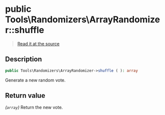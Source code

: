 # public Tools\Randomizers\ArrayRandomizer::shuffle

> [Read it at the source](https://github.com/julien-boudry/Condorcet/blob/master/src/Tools/Randomizers/ArrayRandomizer.php#L83)

## Description    

```php
public Tools\Randomizers\ArrayRandomizer->shuffle ( ): array
```

Generate a new random vote.
    

## Return value   

*(`array`)* Return the new vote.

